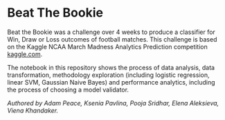 # Beat The Bookie

Beat the Bookie was a challenge over 4 weeks to produce a classifier for Win, Draw or Loss outcomes of football matches. This challenge is based on the Kaggle NCAA March Madness Analytics Prediction competition [kaggle.com](https://www.kaggle.com/c/march-madness-analytics-2020).

The notebook in this repository shows the process of data analysis, data transformation, methodology exploration (including logistic regression, linear SVM, Gaussian Naive Bayes) and performance analytics, including the process of choosing a model validator.

*Authored by Adam Peace, Ksenia Pavlina, Pooja Sridhar, Elena Aleksieva, Viena Khandaker.*